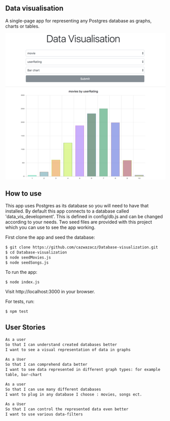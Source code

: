 ## Data visualisation
A single-page app for representing any Postgres database as graphs, charts or tables.

![img](/img/screenshot.png)

## How to use
This app uses Postgres as its database so you will need to have that installed. By default this app connects to a database called 'data_vis_development'. This is defined in config/db.js and can be changed according to your needs. Two seed files are provided with this project which you can use to see the app working.

First clone the app and seed the database:
```
$ git clone https://github.com/cazwazacz/Database-visualization.git
$ cd Database-visualization
$ node seedMovies.js
$ node seedSongs.js
```

To run the app:
```
$ node index.js
```
Visit http://localhost:3000 in your browser.

For tests, run:

```
$ npm test
```

## User Stories

```
As a user
So that I can understand created databases better
I want to see a visual representation of data in graphs
```
```
As a User
So that I can comprehend data better
I want to see data represented in different graph types: for example table, bar-chart
```
```
As a user
So that I can use many different databases
I want to plug in any database I choose : movies, songs ect.
```

```
As a User
So that I can control the represented data even better
I want to use various data-filters
```
